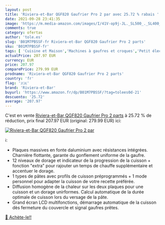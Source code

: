 ```yaml
---
layout: post
title: 'Riviera-et-Bar QGF820 Gaufrier Pro 2 par avec 25.72 % rabais '
date: 2021-09-28 23:41:35
image: 'https://m.media-amazon.com/images/I/41V-op9j-JL._SL500_._SL400_.jpg'
comments: true
category: ofertas
author: 'tole.es'
slug: 'B01M7PBSSF-fr Riviera-et-Bar QGF820 Gaufrier Pro 2 parts'
sku: 'B01M7PBSSF-fr'
tags: [ 'Cuisine et Maison','Machines à gaufres et croques','Petit électroménager','riviera-et-bar', ]
actualPrice: 207.97 EUR
currency: EUR
price: 207.97
comparePrice: 279.99 EUR
prodname: 'Riviera-et-Bar QGF820 Gaufrier Pro 2 parts'
country: 'fr'
flag: '🇫🇷'
brand: 'Riviera-et-Bar'
buyurl: 'https://www.amazon.fr/dp/B01M7PBSSF/?tag=tolees0d-21'
descuento: '25.72'
average: '207.97'
---
```


C'est en vente [Riviera-et-Bar QGF820 Gaufrier Pro 2 parts](https://www.amazon.fr/dp/B01M7PBSSF/?tag=tolees0d-21)  à  25.72 % de réduction, prix final  207.97 EUR (original: 279.99 EUR) ici:

[![Riviera-et-Bar QGF820 Gaufrier Pro 2 par](https://m.media-amazon.com/images/I/41V-op9j-JL._SL500_._SL400_.jpg)](https://www.amazon.fr/dp/B01M7PBSSF/?tag=tolees0d-21)

ℹ️:

- Plaques massives en fonte daluminium avec résistances intégrées. Charnière flottante, garante du gonflement uniforme de la gaufre.
- 12 niveaux de dorage et indicateur de la progression de la cuisson + fonction "extra" pour rajouter un temps de chauffe supplémentaire et accentuer le dorage.
- 1 types de pâtes avec profils de cuisson préprogrammés + 1 mode personnel pour adapter la cuisson de votre recette préférée.
- Diffusion homogène de la chaleur sur les deux plaques pour une cuisson et un dorage unirformes. Calcul automatique de la durée optimale de cuisson lors du versage de la pâte.
- Grand écran LCD multifonctions, démarrage automatique de la cuisson dès fermeture du couvercle et signal gaufres prêtes.

[🛒 Achète-le!!](https://www.amazon.fr/dp/B01M7PBSSF/?tag=tolees0d-21)
